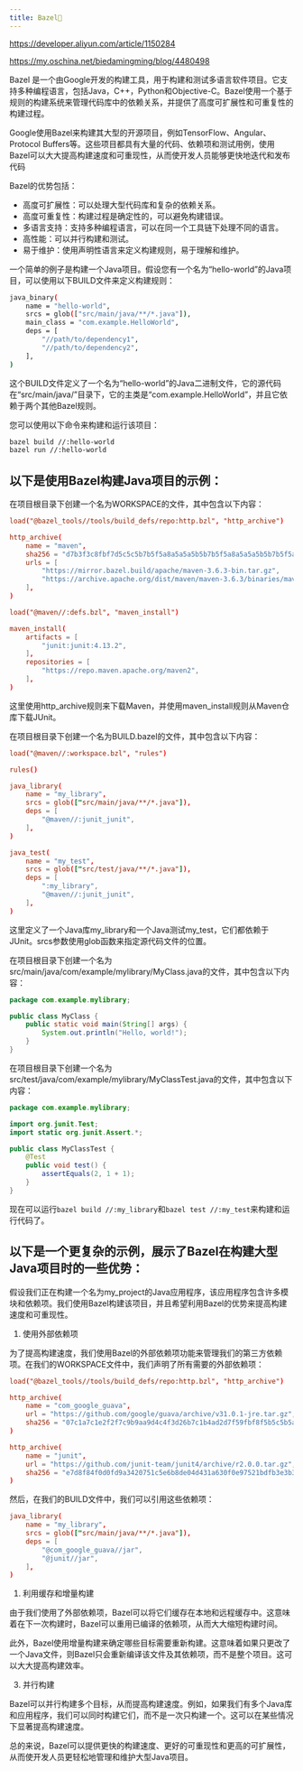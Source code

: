 ```yaml
---
title: Bazel📝
---
```


https://developer.aliyun.com/article/1150284

https://my.oschina.net/biedamingming/blog/4480498

Bazel 是一个由Google开发的构建工具，用于构建和测试多语言软件项目。它支持多种编程语言，包括Java，C++，Python和Objective-C。Bazel使用一个基于规则的构建系统来管理代码库中的依赖关系，并提供了高度可扩展性和可重复性的构建过程。

Google使用Bazel来构建其大型的开源项目，例如TensorFlow、Angular、Protocol Buffers等。这些项目都具有大量的代码、依赖项和测试用例，使用Bazel可以大大提高构建速度和可重现性，从而使开发人员能够更快地迭代和发布代码

Bazel的优势包括：
- 高度可扩展性：可以处理大型代码库和复杂的依赖关系。
- 高度可重复性：构建过程是确定性的，可以避免构建错误。
- 多语言支持：支持多种编程语言，可以在同一个工具链下处理不同的语言。
- 高性能：可以并行构建和测试。
- 易于维护：使用声明性语言来定义构建规则，易于理解和维护。

一个简单的例子是构建一个Java项目。假设您有一个名为“hello-world”的Java项目，可以使用以下BUILD文件来定义构建规则：

```bash
java_binary(
    name = "hello-world",
    srcs = glob(["src/main/java/**/*.java"]),
    main_class = "com.example.HelloWorld",
    deps = [
        "//path/to/dependency1",
        "//path/to/dependency2",
    ],
)
```
这个BUILD文件定义了一个名为“hello-world”的Java二进制文件，它的源代码在“src/main/java/”目录下，它的主类是“com.example.HelloWorld”，并且它依赖于两个其他Bazel规则。


您可以使用以下命令来构建和运行该项目：

```bash
bazel build //:hello-world
bazel run //:hello-world
```


## 以下是使用Bazel构建Java项目的示例：

在项目根目录下创建一个名为WORKSPACE的文件，其中包含以下内容：

```conf
load("@bazel_tools//tools/build_defs/repo:http.bzl", "http_archive")

http_archive(
    name = "maven",
    sha256 = "d7b3f3c8fbf7d5c5c5b7b5f5a8a5a5a5b5b7b5f5a8a5a5a5b5b7b5f5a8a5a5a5",
    urls = [
        "https://mirror.bazel.build/apache/maven-3.6.3-bin.tar.gz",
        "https://archive.apache.org/dist/maven/maven-3.6.3/binaries/maven-3.6.3-bin.tar.gz",
    ],
)

load("@maven//:defs.bzl", "maven_install")

maven_install(
    artifacts = [
        "junit:junit:4.13.2",
    ],
    repositories = [
        "https://repo.maven.apache.org/maven2",
    ],
)
```
这里使用http_archive规则来下载Maven，并使用maven_install规则从Maven仓库下载JUnit。

在项目根目录下创建一个名为BUILD.bazel的文件，其中包含以下内容：

```conf
load("@maven//:workspace.bzl", "rules")

rules()

java_library(
    name = "my_library",
    srcs = glob(["src/main/java/**/*.java"]),
    deps = [
        "@maven//:junit_junit",
    ],
)

java_test(
    name = "my_test",
    srcs = glob(["src/test/java/**/*.java"]),
    deps = [
        ":my_library",
        "@maven//:junit_junit",
    ],
)
```
这里定义了一个Java库my_library和一个Java测试my_test，它们都依赖于JUnit。srcs参数使用glob函数来指定源代码文件的位置。

在项目根目录下创建一个名为src/main/java/com/example/mylibrary/MyClass.java的文件，其中包含以下内容：

```java
package com.example.mylibrary;

public class MyClass {
    public static void main(String[] args) {
        System.out.println("Hello, world!");
    }
}
```

在项目根目录下创建一个名为src/test/java/com/example/mylibrary/MyClassTest.java的文件，其中包含以下内容：

```java
package com.example.mylibrary;

import org.junit.Test;
import static org.junit.Assert.*;

public class MyClassTest {
    @Test
    public void test() {
        assertEquals(2, 1 + 1);
    }
}
```

现在可以运行`bazel build //:my_library`和`bazel test //:my_test`来构建和运行代码了。

## 以下是一个更复杂的示例，展示了Bazel在构建大型Java项目时的一些优势：


假设我们正在构建一个名为my_project的Java应用程序，该应用程序包含许多模块和依赖项。我们使用Bazel构建该项目，并且希望利用Bazel的优势来提高构建速度和可重现性。

1. 使用外部依赖项

为了提高构建速度，我们使用Bazel的外部依赖项功能来管理我们的第三方依赖项。在我们的WORKSPACE文件中，我们声明了所有需要的外部依赖项：

```conf
load("@bazel_tools//tools/build_defs/repo:http.bzl", "http_archive")

http_archive(
    name = "com_google_guava",
    url = "https://github.com/google/guava/archive/v31.0.1-jre.tar.gz",
    sha256 = "07c1a7c1e2f2f7c9b9aa9d4c4f3d26b7c1b4ad2d7f59fbf8f5b5c5b5a0b69e6d",
)

http_archive(
    name = "junit",
    url = "https://github.com/junit-team/junit4/archive/r2.0.0.tar.gz",
    sha256 = "e7d8f84f0d0fd9a3420751c5e6b8de04d431a630f0e97521bdfb3e3b3f1c9c2e",
)
```
然后，在我们的BUILD文件中，我们可以引用这些依赖项：

```conf
java_library(
    name = "my_library",
    srcs = glob(["src/main/java/**/*.java"]),
    deps = [
        "@com_google_guava//jar",
        "@junit//jar",
    ],
)
```
1. 利用缓存和增量构建

由于我们使用了外部依赖项，Bazel可以将它们缓存在本地和远程缓存中。这意味着在下一次构建时，Bazel可以重用已编译的依赖项，从而大大缩短构建时间。

此外，Bazel使用增量构建来确定哪些目标需要重新构建。这意味着如果只更改了一个Java文件，则Bazel只会重新编译该文件及其依赖项，而不是整个项目。这可以大大提高构建效率。

3. 并行构建

Bazel可以并行构建多个目标，从而提高构建速度。例如，如果我们有多个Java库和应用程序，我们可以同时构建它们，而不是一次只构建一个。这可以在某些情况下显著提高构建速度。


总的来说，Bazel可以提供更快的构建速度、更好的可重现性和更高的可扩展性，从而使开发人员更轻松地管理和维护大型Java项目。